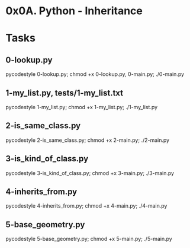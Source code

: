# 0x0A. Python - Inheritance

# Tasks
## 0-lookup.py
pycodestyle 0-lookup.py; chmod +x 0-lookup.py, 0-main.py; ./0-main.py


## 1-my_list.py, tests/1-my_list.txt
pycodestyle 1-my_list.py; chmod +x 1-my_list.py; ./1-my_list.py

## 2-is_same_class.py
pycodestyle 2-is_same_class.py; chmod +x 2-main.py; ./2-main.py

## 3-is_kind_of_class.py
pycodestyle 3-is_kind_of_class.py; chmod +x 3-main.py; ./3-main.py

## 4-inherits_from.py
pycodestyle 4-inherits_from.py; chmod +x 4-main.py; ./4-main.py

## 5-base_geometry.py
pycodestyle 5-base_geometry.py; chmod +x 5-main.py; ./5-main.py

## 